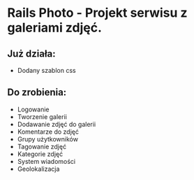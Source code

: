 # Rails Photo - Projekt serwisu z galeriami zdjęć.

## Już działa:

* Dodany szablon css

## Do zrobienia:

* Logowanie
* Tworzenie galerii
* Dodawanie zdjęć do galerii
* Komentarze do zdjęć
* Grupy użytkowników
* Tagowanie zdjęć
* Kategorie zdjęć
* System wiadomości
* Geolokalizacja
